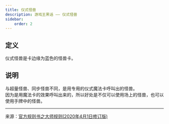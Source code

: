 ```yaml
---
title: 仪式怪兽
description: 游戏王黑话 —— 仪式怪兽
sidebar:
    order: 2
---
```


## 定义

仪式怪兽是卡边缘为蓝色的怪兽卡。  

## 说明

与超量怪兽、同步怪兽不同，是用专用的仪式魔法卡呼叫出的怪兽。  
因为是用魔法卡的效果呼叫出来的，所以好处是不仅可以使用场上的怪兽，也可以使用手牌中的怪兽。

---

来源：[官方规则书之大师规则(2020年4月1日修订版)](https://www.yugioh-card-cn.com/playing)
